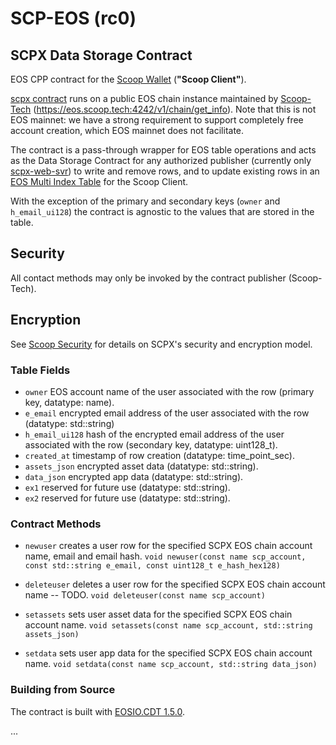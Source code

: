 # SCP-EOS (rc0)

## SCPX Data Storage Contract

EOS CPP contract for the [Scoop Wallet](https://github.com/Scoop-Tech/scpx-app) (**"Scoop Client"**).

[scpx contract](contracts/eos/scpx/scpx.cpp) runs on a public EOS chain instance maintained by [Scoop-Tech](https://github.com/Scoop-Tech) (https://eos.scoop.tech:4242/v1/chain/get_info). Note that this is not EOS mainnet: we have a strong requirement to support completely free account creation, which EOS mainnet does not facilitate. 

The contract is a pass-through wrapper for EOS table operations and acts as the Data Storage Contract for any authorized publisher (currently only [scpx-web-svr](https://github.com/Scoop-Tech/scpx-svr)) to write and remove rows, and to update existing rows in an [EOS Multi Index Table](https://developers.eos.io/eosio-cpp/docs/using-multi-index-tables) for the Scoop Client.

With the exception of the primary and secondary keys (```owner``` and ```h_email_ui128```) the contract is agnostic to the values that are stored in the table.

## Security

All contact methods may only be invoked by the contract publisher (Scoop-Tech).

## Encryption

See [Scoop Security](https://github.com/Scoop-Tech/scpx-svr/sec.md) for details on SCPX's security and encryption model.

### Table Fields

* ```owner``` EOS account name of the user associated with the row (primary key, datatype: name).
* ```e_email``` encrypted email address of the user associated with the row (datatype: std::string)
* ```h_email_ui128``` hash of the encrypted email address of the user associated with the row (secondary key, datatype: uint128_t).
* ```created_at``` timestamp of row creation (datatype: time_point_sec).
* ```assets_json``` encrypted asset data (datatype: std::string).
* ```data_json``` encrypted app data (datatype: std::string).
* ```ex1``` reserved for future use (datatype: std::string).
* ```ex2``` reserved for future use (datatype: std::string).

### Contract Methods

* ```newuser``` creates a user row for the specified SCPX EOS chain account name, email and email hash.
  ```void newuser(const name scp_account, const std::string e_email, const uint128_t e_hash_hex128)```

* ```deleteuser``` deletes a user row for the specified SCPX EOS chain account name -- TODO.
  ```void deleteuser(const name scp_account)```

* ```setassets``` sets user asset data for the specified SCPX EOS chain account name.
  ```void setassets(const name scp_account, std::string assets_json)```

* ```setdata``` sets user app data for the specified SCPX EOS chain account name.
  ```void setdata(const name scp_account, std::string data_json)```

### Building from Source

The contract is built with [EOSIO.CDT 1.5.0](https://github.com/EOSIO/eosio.cdt).

...



